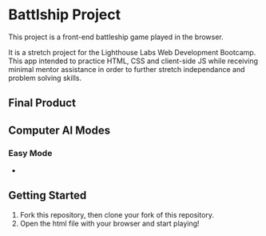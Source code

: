 # Battlship Project

This project is a front-end battleship game played in the browser.

It is a stretch project for the Lighthouse Labs Web Development Bootcamp. This app intended to practice HTML, CSS and client-side JS while receiving minimal mentor assistance in order to further stretch independance and problem solving skills.

## Final Product

<!-- !["Screenshot of user composing a tweet"](https://github.com/mgibby91/tweeter/blob/master/docs/tweeter-compose-tweet.png)
!["Screenshot of going over character limit"](https://github.com/mgibby91/tweeter/blob/master/docs/tweeter-over-limit.png)
!["Screenshot of mobile-responsiveness"](https://github.com/mgibby91/tweeter/blob/master/docs/tweeter-mobile-responsive.png) -->

## Computer AI Modes

### Easy Mode

* 


## Getting Started

1. Fork this repository, then clone your fork of this repository.
2. Open the html file with your browser and start playing!
